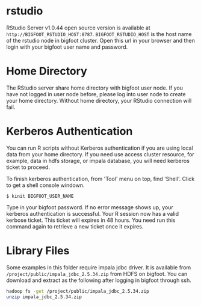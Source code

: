 # rstudio

RStudio Server v1.0.44 open source version is available at `http://BIGFOOT_RSTUDIO_HOST:8787`. `BIGFOOT_RSTUDIO_HOST` is the host name of the rstudio node in bigfoot cluster. Open this url in your browser and then login with your bigfoot user name and password.

# Home Directory

The RStudio server share home directory with bigfoot user node. If you have not logged in user node before, please log into user node to create your home directory. Without home directory, your RStudio connection will fail.

# Kerberos Authentication

You can run R scripts without Kerberos authentication if you are using local data from your home directory. If you need use access cluster resource, for example, data in hdfs storage, or impala database, you will need kerberos ticket to proceed.

To finish kerberos authentication, from 'Tool' menu on top, find 'Shell'. Click to get a shell console windown. 

```
$ kinit BIGFOOT_USER_NAME
```

Type in your bigfoot password. If no error message shows up, your kerberos authentication is successful. Your R session now has a valid kerbose ticket. This ticket will expires in 48 hours. You need run this command again to retrieve a new ticket once it expires.

# Library Files

Some examples in this folder require impala jdbc driver. It is available from `/project/public/impala_jdbc_2.5.34.zip` from HDFS on bigfoot. You can download and extract as the following after logging in bigfoot through ssh.

```bash
hadoop fs -get /project/public/impala_jdbc_2.5.34.zip
unzip impala_jdbc_2.5.34.zip
```
